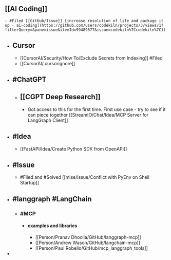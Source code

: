 ## [[AI Coding]]
	- #Filed [[GitHub/Issue]] [increase resolution of life and package it up · ai-coding](https://github.com/users/codekiln/projects/3/views/1?filterQuery=&pane=issue&itemId=99489577&issue=codekiln%7Ccodekiln%7C1)
- ## Cursor
	- [[CursorAI/Security/How To/Exclude Secrets from Indexing]] #Filed
	- [[CursorAI/.cursorignore]]
- ## #ChatGPT
	- ## [[CGPT Deep Research]]
		- Got access to this for the first time. First use case - try to see if it can piece together [[StreamIO/Chat/Idea/MCP Server for LangGraph Client]]
- ## #Idea
	- [[FastAPI/Idea/Create Python SDK from OpenAPI]]
- ## #Issue
	- #Filed and #Solved [[mise/Issue/Conflict with PyEnv on Shell Startup]]
- ## #langgraph #LangChain
	- ### #MCP
		- #### examples and libraries
			- [[Person/Pranav Dhoolia/GitHub/langgraph-mcp]]
			- [[Person/Andrew Wason/GitHub/langchain-mcp]]
			- [[Person/Paul Robello/GitHub/mcp_langgraph_tools]]
-